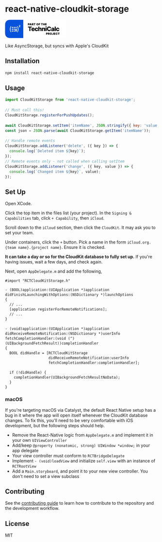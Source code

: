 # react-native-cloudkit-storage

<a href="https://jacobdoescode.com/technicalc"><img alt="Part of the TechniCalc Project" src="https://github.com/jacobp100/technicalc-core/blob/master/banner.png" width="200" height="60"></a>

Like AsyncStorage, but syncs with Apple's CloudKit

## Installation

```sh
npm install react-native-cloudkit-storage
```

## Usage

```js
import CloudKitStorage from 'react-native-cloudkit-storage';

// Must call this!
CloudKitStorage.registerForPushUpdates();

await CloudKitStorage.setItem('itemName', JSON.stringify({ key: 'value' }));
const json = JSON.parse(await CloudKitStorage.getItem('itemName'));

// Handle remote events
CloudKitStorage.addListener('delete', ({ key }) => {
  console.log(`Deleted item ${key}`);
});
// Remote events only - not called when calling setItem
CloudKitStorage.addListener('change', ({ key, value }) => {
  console.log(`Changed item ${key}`, value);
});
```

## Set Up

Open XCode.

Click the top item in the files list (your project). In the `Signing & Capabilities` tab, click `+ Capability`, then `iCloud`.

Scroll down to the `iCloud` section, then click the `CloudKit`. It may ask you to set your team.

Under containers, click the `+` button. Pick a name in the form `iCloud.org.{team name}.{project name}`. Ensure it is checked.

**It can take a day or so for the CloudKit database to fully set up.** If you're having issues, wait a few days, and check again.

Next, open `AppDelegate.m` and add the following,

```objc
#import "RCTCloudKitStorage.h"
```

```objc
- (BOOL)application:(UIApplication *)application didFinishLaunchingWithOptions:(NSDictionary *)launchOptions
{
  // ...
  [application registerForRemoteNotifications];
  // ...
}

- (void)application:(UIApplication *)application didReceiveRemoteNotification:(NSDictionary *)userInfo fetchCompletionHandler:(void (^)(UIBackgroundFetchResult))completionHandler
{
  BOOL didHandle = [RCTCloudKitStorage
                    didReceiveRemoteNotification:userInfo
                    fetchCompletionHandler:completionHandler];

  if (!didHandle) {
    completionHandler(UIBackgroundFetchResultNoData);
  }
}
```

### macOS

If you're targeting macOS via Catalyst, the default React Native setup has a bug in it where the app will open itself whenever the CloudKit database changes. To fix this, you'll need to be very comfortable with iOS development, but the following steps should help.

- Remove the React-Native logic from `AppDelegate.m` and implement it in your own `UIViewController`
- Add/keep `@property (nonatomic, strong) UIWindow *window;` in your app delegate
- Your view controller must conform to `RCTBridgeDelegate`
- Implement `- (void)loadView` and initialize `self.view` with an instance of `RCTRootView`
- Add a `Main.storyboard`, and point it to your new view controller. You don't need to set a view subclass

## Contributing

See the [contributing guide](CONTRIBUTING.md) to learn how to contribute to the repository and the development workflow.

## License

MIT
